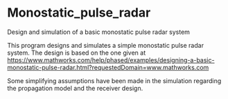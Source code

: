 # Monostatic_pulse_radar
Design and simulation of a basic monostatic pulse radar system

This program designs and simulates a simple monostatic pulse radar system. The design is based on the one given at https://www.mathworks.com/help/phased/examples/designing-a-basic-monostatic-pulse-radar.html?requestedDomain=www.mathworks.com

Some simplifying assumptions have been made in the simulation regarding the propagation model and the receiver design.
